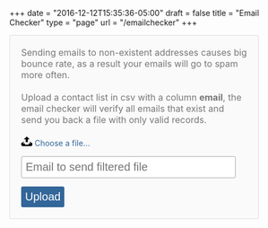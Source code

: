+++
date = "2016-12-12T15:35:36-05:00"
draft = false
title = "Email Checker"
type = "page"
url = "/emailchecker"
+++
<script src="//code.jquery.com/jquery-1.11.2.min.js"></script>
<style>        
    .checker_container input, button {
        padding: 7px;
        border-radius: 3px;
        font-size: 20px;
        border: 1px #aaa solid;
        margin-top: 15px;
    }

    .checker_container button {
        background-color: #336699;
        color: #fff;
        cursor: pointer;
        border: 0px;
    }

    #upload-file-form {
        background-color: #fafafa;
        border: 1px solid #ddd;
        border-radius: 3px;
        padding: 20px;
        max-width: 700px;
        width: 80%;
    }

    .inputfile {
        width: 0.1px;
        height: 0.1px;
        opacity: 0;
        overflow: hidden;
        position: absolute;
        z-index: -1;
    }

    .inputfile + label {
        color: #336699;
        display: inline-block;
    }

    .inputfile + label {
        cursor: pointer; /* "hand" cursor */
    }

    .description{
        padding-bottom: 20px;
        font-size: 16px;
        color: #777;
    }

    .email{
        width: 95%;
    }
</style>

<div class="checker_container">
    <form id="upload-file-form" method="POST" enctype="multipart/form-data" action="/uploadFile">
        <div class="description">
            Sending emails to non-existent addresses causes big bounce rate, as a result your emails will go to spam more often. <br/><br/>
            Upload a contact list in csv with a column <b>email</b>, the email checker will verify all emails that exist and send you back a file with only valid records.
        </div>
        <div class="roww">
            <input id="upload-file-input" class="inputfile" type="file" name="uploadfile" required="required"
                   accept="text/csv"/>
            <label for="upload-file-input"><svg xmlns="http://www.w3.org/2000/svg" width="20" height="17" viewBox="0 0 20 17"><path d="M10 0l-5.2 4.9h3.3v5.1h3.8v-5.1h3.3l-5.2-4.9zm9.3 11.5l-3.2-2.1h-2l3.4 2.6h-3.5c-.1 0-.2.1-.2.1l-.8 2.3h-6l-.8-2.2c-.1-.1-.1-.2-.2-.2h-3.6l3.4-2.6h-2l-3.2 2.1c-.4.3-.7 1-.6 1.5l.6 3.1c.1.5.7.9 1.2.9h16.3c.6 0 1.1-.4 1.3-.9l.6-3.1c.1-.5-.2-1.2-.7-1.5z"></path></svg> <span>Choose a file…</span></label>
        </div>
        <div class="roww">
            <input id="email" class="email" type="email" name="email" required="required" placeholder="Email to send filtered file"/>
        </div>
        <span id="upload-file-message"></span>
        <button type="submit" id="upload-file-btn">Upload</button>
    </form>
    <div id="message"></div>    
</div>

<script>

    // bind the on-change event for the input element (triggered when a file
    // is chosen)
    $(document).ready(function () {
        $("#upload-file-form").on("submit", uploadFile);
    });

    /**
     * Upload the file sending it via Ajax at the Spring Boot server.
     */
    function uploadFile() {

        var formData = new FormData($("#upload-file-form")[0]);
        //formData.append("email", $("#email").val());

        $.ajax({
            url: "https://emailchecker.intagent.io/uploadFile",
            type: "POST",
            data: formData,
            enctype: 'multipart/form-data',
            processData: false,
            contentType: false,
            cache: false,
            success: function () {

            },
            error: function () {

            }
        });

        _agile.set_email($("#email").val());
        _agile.add_tag('emailchecker');

        $("#upload-file-form").text("Your file is being processed, you'll be notified by email.");

        return false;


    } // function uploadFile


    var inputs = document.querySelectorAll('.inputfile');
    Array.prototype.forEach.call(inputs, function (input) {
        var label = input.nextElementSibling,
                labelVal = label.innerHTML;

        input.addEventListener('change', function (e) {
            var fileName = '';
            if (this.files.length > 1) {
                fileName = ( this.getAttribute('data-multiple-caption') || '' ).replace('{count}', this.files.length);
            } else {
                fileName = e.target.value.split('\\').pop();
            }

            if (fileName) {
                label.innerHTML = fileName;
            } else {
                label.innerHTML = labelVal;
            }

        });
    });


</script>